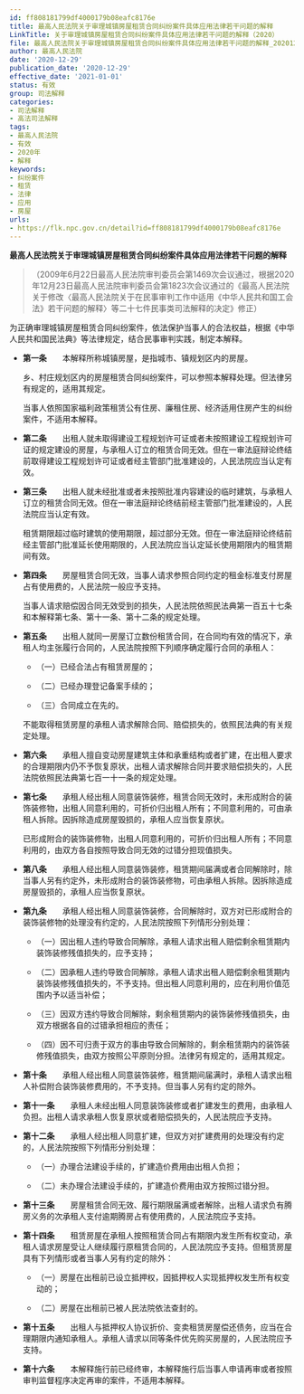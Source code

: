 ```yaml
---
id: ff808181799df4000179b08eafc8176e
title: 最高人民法院关于审理城镇房屋租赁合同纠纷案件具体应用法律若干问题的解释
LinkTitle: 关于审理城镇房屋租赁合同纠纷案件具体应用法律若干问题的解释（2020）
file: 最高人民法院关于审理城镇房屋租赁合同纠纷案件具体应用法律若干问题的解释_20201229_ff808181799df4000179b08eafc8176e.doc
author: 最高人民法院
date: '2020-12-29'
publication_date: '2020-12-29'
effective_date: '2021-01-01'
status: 有效
group: 司法解释
categories:
- 司法解释
- 高法司法解释
tags:
- 最高人民法院
- 有效
- 2020年
- 解释
keywords:
- 纠纷案件
- 租赁
- 法律
- 应用
- 房屋
urls:
- https://flk.npc.gov.cn/detail?id=ff808181799df4000179b08eafc8176e
---
```


**最高人民法院关于审理城镇房屋租赁合同纠纷案件具体应用法律若干问题的解释**

> （2009年6月22日最高人民法院审判委员会第1469次会议通过，根据2020年12月23日最高人民法院审判委员会第1823次会议通过的《最高人民法院关于修改〈最高人民法院关于在民事审判工作中适用《中华人民共和国工会法》若干问题的解释〉等二十七件民事类司法解释的决定》修正）

为正确审理城镇房屋租赁合同纠纷案件，依法保护当事人的合法权益，根据《中华人民共和国民法典》等法律规定，结合民事审判实践，制定本解释。

- **第一条**　　本解释所称城镇房屋，是指城市、镇规划区内的房屋。

  乡、村庄规划区内的房屋租赁合同纠纷案件，可以参照本解释处理。但法律另有规定的，适用其规定。

  当事人依照国家福利政策租赁公有住房、廉租住房、经济适用住房产生的纠纷案件，不适用本解释。

- **第二条**　　出租人就未取得建设工程规划许可证或者未按照建设工程规划许可证的规定建设的房屋，与承租人订立的租赁合同无效。但在一审法庭辩论终结前取得建设工程规划许可证或者经主管部门批准建设的，人民法院应当认定有效。

- **第三条**　　出租人就未经批准或者未按照批准内容建设的临时建筑，与承租人订立的租赁合同无效。但在一审法庭辩论终结前经主管部门批准建设的，人民法院应当认定有效。

  租赁期限超过临时建筑的使用期限，超过部分无效。但在一审法庭辩论终结前经主管部门批准延长使用期限的，人民法院应当认定延长使用期限内的租赁期间有效。

- **第四条**　　房屋租赁合同无效，当事人请求参照合同约定的租金标准支付房屋占有使用费的，人民法院一般应予支持。

  当事人请求赔偿因合同无效受到的损失，人民法院依照民法典第一百五十七条和本解释第七条、第十一条、第十二条的规定处理。

- **第五条**　　出租人就同一房屋订立数份租赁合同，在合同均有效的情况下，承租人均主张履行合同的，人民法院按照下列顺序确定履行合同的承租人：

  - （一）已经合法占有租赁房屋的；

  - （二）已经办理登记备案手续的；

  - （三）合同成立在先的。

  不能取得租赁房屋的承租人请求解除合同、赔偿损失的，依照民法典的有关规定处理。

- **第六条**　　承租人擅自变动房屋建筑主体和承重结构或者扩建，在出租人要求的合理期限内仍不予恢复原状，出租人请求解除合同并要求赔偿损失的，人民法院依照民法典第七百一十一条的规定处理。

- **第七条**　　承租人经出租人同意装饰装修，租赁合同无效时，未形成附合的装饰装修物，出租人同意利用的，可折价归出租人所有；不同意利用的，可由承租人拆除。因拆除造成房屋毁损的，承租人应当恢复原状。

  已形成附合的装饰装修物，出租人同意利用的，可折价归出租人所有；不同意利用的，由双方各自按照导致合同无效的过错分担现值损失。

- **第八条**　　承租人经出租人同意装饰装修，租赁期间届满或者合同解除时，除当事人另有约定外，未形成附合的装饰装修物，可由承租人拆除。因拆除造成房屋毁损的，承租人应当恢复原状。

- **第九条**　　承租人经出租人同意装饰装修，合同解除时，双方对已形成附合的装饰装修物的处理没有约定的，人民法院按照下列情形分别处理：

  - （一）因出租人违约导致合同解除，承租人请求出租人赔偿剩余租赁期内装饰装修残值损失的，应予支持；

  - （二）因承租人违约导致合同解除，承租人请求出租人赔偿剩余租赁期内装饰装修残值损失的，不予支持。但出租人同意利用的，应在利用价值范围内予以适当补偿；

  - （三）因双方违约导致合同解除，剩余租赁期内的装饰装修残值损失，由双方根据各自的过错承担相应的责任；

  - （四）因不可归责于双方的事由导致合同解除的，剩余租赁期内的装饰装修残值损失，由双方按照公平原则分担。法律另有规定的，适用其规定。

- **第十条**　　承租人经出租人同意装饰装修，租赁期间届满时，承租人请求出租人补偿附合装饰装修费用的，不予支持。但当事人另有约定的除外。

- **第十一条**　　承租人未经出租人同意装饰装修或者扩建发生的费用，由承租人负担。出租人请求承租人恢复原状或者赔偿损失的，人民法院应予支持。

- **第十二条**　　承租人经出租人同意扩建，但双方对扩建费用的处理没有约定的，人民法院按照下列情形分别处理：

  - （一）办理合法建设手续的，扩建造价费用由出租人负担；

  - （二）未办理合法建设手续的，扩建造价费用由双方按照过错分担。

- **第十三条**　　房屋租赁合同无效、履行期限届满或者解除，出租人请求负有腾房义务的次承租人支付逾期腾房占有使用费的，人民法院应予支持。

- **第十四条**　　租赁房屋在承租人按照租赁合同占有期限内发生所有权变动，承租人请求房屋受让人继续履行原租赁合同的，人民法院应予支持。但租赁房屋具有下列情形或者当事人另有约定的除外：

  - （一）房屋在出租前已设立抵押权，因抵押权人实现抵押权发生所有权变动的；

  - （二）房屋在出租前已被人民法院依法查封的。

- **第十五条**　　出租人与抵押权人协议折价、变卖租赁房屋偿还债务，应当在合理期限内通知承租人。承租人请求以同等条件优先购买房屋的，人民法院应予支持。

- **第十六条**　　本解释施行前已经终审，本解释施行后当事人申请再审或者按照审判监督程序决定再审的案件，不适用本解释。
